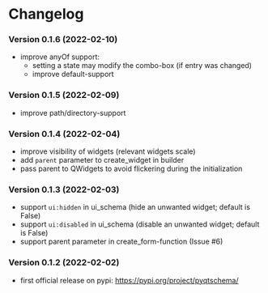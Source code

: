 # Changelog

### Version 0.1.6 (2022-02-10)

* improve anyOf support:
  * setting a state may modify the combo-box (if entry was changed)
  * improve default-support

### Version 0.1.5 (2022-02-09)

* improve path/directory-support

### Version 0.1.4 (2022-02-04)

* improve visibility of widgets (relevant widgets scale)
* add `parent` parameter to create_widget in builder
* pass parent to QWidgets to avoid flickering during the initialization

### Version 0.1.3 (2022-02-03)

* support `ui:hidden` in ui_schema (hide an unwanted widget; default is False)
* support `ui:disabled` in ui_schema (disable an unwanted widget; default is False)
* support parent parameter in create_form-function (Issue #6)

### Version 0.1.2 (2022-02-02)

* first official release on pypi: https://pypi.org/project/pyqtschema/
